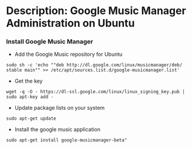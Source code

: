 # Description: Google Music Manager Administration on Ubuntu

### Install Google Music Manager
- Add the Google Music repository for Ubuntu
```
sudo sh -c 'echo ""deb http://dl.google.com/linux/musicmanager/deb/ stable main"" >> /etc/apt/sources.list.d/google-musicmanager.list'
```
- Get the key
```
wget -q -O - https://dl-ssl.google.com/linux/linux_signing_key.pub | sudo apt-key add -
```
- Update package lists on your system
```
sudo apt-get update
```
- Install the google music application
```
sudo apt-get install google-musicmanager-beta"
```
